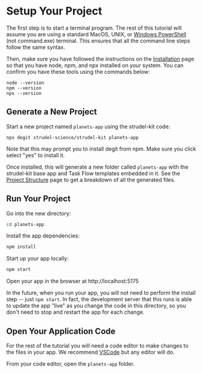 # Setup Your Project

The first step is to start a terminal program. The rest of this tutorial will assume you are using a standard MacOS, UNIX, or [Windows PowerShell](https://learn.microsoft.com/en-us/powershell/scripting/install/installing-powershell-on-windows?view=powershell-7.4) (not command.exe) terminal. This ensures that all the command line steps follow the same syntax.

Then, make sure you have followed the instructions on the [Installation](/strudel-kit/docs/getting-started/installation) page so that you have node, npm, and npx installed on your system. You can confirm you have these tools using the commands below:

```
node --version
npm --version
npx --version
```

## Generate a New Project

Start a new project named `planets-app` using the strudel-kit code:

```
npx degit strudel-science/strudel-kit planets-app
```

Note that this may prompt you to install degit from npm. Make sure you click select "yes" to install it.

Once installed, this will generate a new folder called `planets-app` with the strudel-kit base app and Task Flow templates embedded in it. See the [Project Structure](/strudel-kit/docs/getting-started/project-structure) page to get a breakdown of all the generated files.

## Run Your Project

Go into the new directory:

```bash
cd planets-app
```

Install the app dependencies:

```bash
npm install
```

Start up your app locally:

```bash
npm start
```

Open your app in the browser at http://localhost:5175

In the future, when you run your app, you will not need to perform the install step -- just `npm start`. In fact, the development server that this runs is able to update the app "live" as you change the code in this directory, so you don't need to stop and restart the app for each change.

## Open Your Application Code

For the rest of the tutorial you will need a code editor to make changes to the files in your app. We recommend [VSCode](https://code.visualstudio.com/) but any editor will do.

From your code editor, open the `planets-app` folder.
